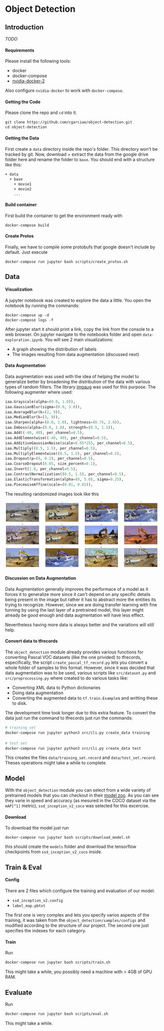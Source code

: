 # Object Detection
## Introduction
*TODO* 

#### Requirements 
Please install the following tools:
* docker
* docker-compose
* [nvidia-docker-2](https://github.com/nvidia/nvidia-docker/wiki/Installation-(version-2.0))

Also configure `nvidia-docker` to work with `docker-compose`.

#### Getting the Code
Please clone the repo and `cd` into it.
```
git clone https://github.com/cgarciae/object-detection.git
cd object-detection
```

#### Getting the Data
First create a `data` directory inside the repo's folder. This directory won't be tracked by git. Now, download + extract the data from the google drive folder here and rename the folder to `base`. You should end with a structure like this:
```
+ data
  + base
    + movie1
    + movie2
    ...
```
#### Build container
First build the container to get the environment ready with
```
docker-compose build
```

#### Create Protos
Finally, we have to compile some protobufs that google doesn't include by default. Just execute
```
docker-compose run jupyter bash scripts/create_protos.sh
```

## Data 

#### Visualization
A jupyter notebook was created to explore the data a little. You open the notebook by running the commands:
```
docker-compose up -d
docker-compose logs -f
```
After jupyter start it should print a link, copy the link from the console to a web browser. On jupyter navigate to the notebooks folder and open `data-exploration.ipynb`. You will see 2 main visualizations:
* A graph showing the distribution of labels
* The images resulting from data augmentation (discussed next)

#### Data Augmentation

Data augmentation was used with the idea of helping the model to generalize better by broadening the distribution of the data with various types of random filters. The library [imgaug](https://github.com/aleju/imgaug) was used for this purpose. The following augmenter where used:

```python
iaa.Grayscale(alpha=(0.0, 1.0)),
iaa.GaussianBlur(sigma=(0.0, 3.0)),
iaa.AverageBlur(k=(2, 9)),
iaa.MedianBlur(k=(3, 9)),
iaa.Sharpen(alpha=(0.0, 1.0), lightness=(0.75, 2.0)),
iaa.Emboss(alpha=(0.0, 1.0), strength=(0.5, 1.5)),
iaa.Add((-40, 40), per_channel=0.5),
iaa.AddElementwise((-40, 40), per_channel=0.5),
iaa.AdditiveGaussianNoise(scale=0.05*255, per_channel=0.5),
iaa.Multiply((0.5, 1.5), per_channel=0.5),
iaa.MultiplyElementwise((0.5, 1.5), per_channel=0.5),
iaa.Dropout(p=(0, 0.2), per_channel=0.5),
iaa.CoarseDropout(0.05, size_percent=0.1),
iaa.Invert(1.0, per_channel=0.5),
iaa.ContrastNormalization((0.5, 1.5), per_channel=0.5),
iaa.ElasticTransformation(alpha=(0, 5.0), sigma=0.25),
iaa.PiecewiseAffine(scale=(0.01, 0.05)),
```
The resulting randomized images look like this

![data-augmentation](readme/data-augmentation.png "data-augmentation")


#### Discussion on Data Augmentation
Data Augmentation generally improves the performace of a model as it forces it to generalize more since it can't depend on any specific details being present in the image but rather it has to abstract more the entities its trying to recognize. However, since we are doing transfer learning with fine tunning by using the last layer of a pretrained model, this layer might already be good enough and data augmentation will have less effect. 

Nevertheless having more data is always better and the variations will still help.

#### Convert data to tfrecords
The `object_detection` module already provides various functions for converting Pascal VOC datasets (like the one privided) to tfrecords, especifically, the script `create_pascal_tf_record.py` lets you convert a whole folder of samples to this format. However, since it was decided that data augmentation was to be used, various scripts like `src/dataset.py` and `src/preprocessing.py` where created to do various tasks like:
* Converting XML data to Python dictionaries
* Doing data augmentation
* Converting the augmented data to `tf.train.Example`s and writting these to disk.

The development time took longer due to this extra feature. To convert the data just run the command to tfrecords just run the commands:

```bash
# training set
docker-compose run jupyter python3 src/cli.py create_data training

# test set
docker-compose run jupyter python3 src/cli.py create_data test
```
This creates the files `data/training_set.record` and `data/test_set.record`. Theses operations might take a while to complete.

## Model
With the `object_detection` module you can select from a wide variety of pretrained models that you can checkout in their [model zoo](https://github.com/tensorflow/models/blob/master/research/object_detection/g3doc/detection_model_zoo.md#coco-trained-models-coco-models). As you can see they varie in speed and accuracy (as mesured in the COCO dataset via the `mAP[^1]` metric), `ssd_inception_v2_coco` was selected for this excercise. 

#### Download
To download the model just run
```
docker-compose run jupyter bash scripts/download_model.sh
```
this should create the `models` folder and download the tensorflow checkpoints from `ssd_inception_v2_coco` inside.

## Train & Eval
#### Config
There are 2 files which configure the training and evaluation of our model:
* `ssd_inception_v2.config`
* `label_map.pbtxt`

The first one is very complex and lets you specify varios aspects of the training, it was taken from the `object_detection/samples/configs` and modified according to the structure of our project. The second one just specifies the indexes for each category.

#### Train
Run
```bash
docker-compose run jupyter bash scripts/train.sh
```
This might take a while, you possibly need a machine with > 4GB of GPU RAM.

## Evaluate
Run
```bash
docker-compose run jupyter bash scripts/eval.sh
```
This might take a while.
